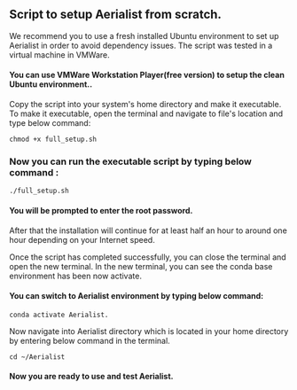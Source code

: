 ## Script to setup Aerialist from scratch. 
We recommend you to use a fresh installed Ubuntu environment to set up Aerialist in order to avoid dependency issues. 
The script was tested in a virtual machine in VMWare. 
#### You can use VMWare Workstation Player(free version) to setup the clean Ubuntu environment..


Copy the script into your system's home directory and make it executable. To make it executable, open the terminal and navigate to file's location and type below command:

```
chmod +x full_setup.sh
```

### Now you can run the executable script by typing below command :

```
./full_setup.sh 
```

#### You will be prompted to enter the root password. 

After that the installation will continue for at least half an hour to around one hour depending on your Internet speed.

Once the script has completed successfully, you can close the terminal and open the new terminal.
In the new terminal, you can see the conda base environment has been now activate.

#### You can switch to Aerialist environment by typing below command:

```
conda activate Aerialist.
```

Now navigate into Aerialist directory which is located in your home directory by entering below command in the terminal.

```
cd ~/Aerialist
```

#### Now you are ready to use and test Aerialist. 